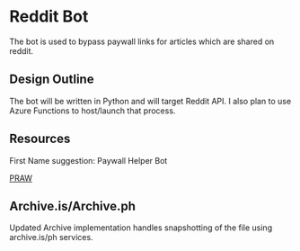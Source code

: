 # Reddit Bot 

The bot is used to bypass paywall links for articles which are shared on reddit. 


## Design Outline

The bot will be written in Python and will target Reddit API. I also plan to use Azure Functions to host/launch that process. 


## Resources

First Name suggestion: Paywall Helper Bot

[PRAW](https://praw.readthedocs.io/en/stable/getting_started/quick_start.html)



## Archive.is/Archive.ph

Updated Archive implementation handles snapshotting of the file using archive.is/ph services. 

